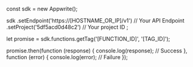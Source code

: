 const sdk = new Appwrite();

sdk
    .setEndpoint('https://[HOSTNAME_OR_IP]/v1') // Your API Endpoint
    .setProject('5df5acd0d48c2') // Your project ID
;

let promise = sdk.functions.getTag('[FUNCTION_ID]', '[TAG_ID]');

promise.then(function (response) {
    console.log(response); // Success
}, function (error) {
    console.log(error); // Failure
});